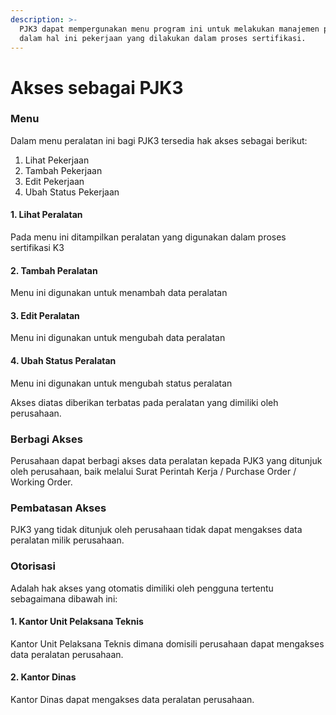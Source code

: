 ```yaml
---
description: >-
  PJK3 dapat mempergunakan menu program ini untuk melakukan manajemen program
  dalam hal ini pekerjaan yang dilakukan dalam proses sertifikasi.
---
```


# Akses sebagai PJK3

### Menu

Dalam menu peralatan ini bagi PJK3 tersedia hak akses sebagai berikut:

1. Lihat Pekerjaan
2. Tambah Pekerjaan
3. Edit Pekerjaan
4. Ubah Status Pekerjaan

#### 1. Lihat Peralatan

Pada menu ini ditampilkan peralatan yang digunakan dalam proses sertifikasi K3

#### 2. Tambah Peralatan

Menu ini digunakan untuk menambah data peralatan &#x20;

#### 3. Edit Peralatan

Menu ini digunakan untuk mengubah data peralatan

#### 4. Ubah Status Peralatan

Menu ini digunakan untuk mengubah status peralatan



Akses diatas diberikan terbatas pada peralatan yang dimiliki oleh perusahaan.

### Berbagi Akses

Perusahaan dapat berbagi akses data peralatan kepada PJK3 yang ditunjuk oleh perusahaan, baik melalui Surat Perintah Kerja / Purchase Order / Working Order.

### Pembatasan Akses

PJK3 yang tidak ditunjuk oleh perusahaan tidak dapat mengakses data peralatan milik perusahaan.

### Otorisasi

Adalah hak akses yang otomatis dimiliki oleh pengguna tertentu sebagaimana dibawah ini:

#### 1. Kantor Unit Pelaksana Teknis

Kantor Unit Pelaksana Teknis dimana domisili perusahaan dapat mengakses data peralatan perusahaan.

#### 2. Kantor Dinas

Kantor Dinas dapat mengakses data peralatan perusahaan.
